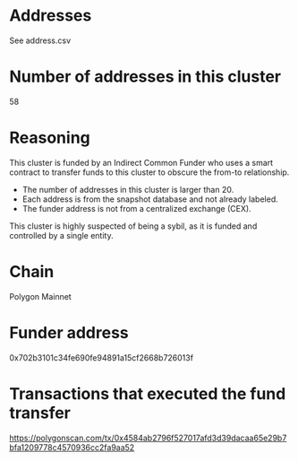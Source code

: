 # Addresses

See address.csv

# Number of addresses in this cluster

58

# Reasoning

This cluster is funded by an Indirect Common Funder who uses a smart contract to transfer funds to this cluster to obscure the from-to relationship.

- The number of addresses in this cluster is larger than 20.
- Each address is from the snapshot database and not already labeled.
- The funder address is not from a centralized exchange (CEX).

This cluster is highly suspected of being a sybil, as it is funded and controlled by a single entity.

# Chain

Polygon Mainnet

# Funder address

0x702b3101c34fe690fe94891a15cf2668b726013f

# Transactions that executed the fund transfer

https://polygonscan.com/tx/0x4584ab2796f527017afd3d39dacaa65e29b7bfa1209778c4570936cc2fa9aa52
